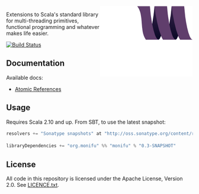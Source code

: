 <img src="docs/assets/monifu.png" align="right" />

Extensions to Scala's standard library for multi-threading primitives, functional programming and whatever makes life easier.

[![Build Status](https://travis-ci.org/alexandru/monifu.png?branch=master)](https://travis-ci.org/alexandru/monifu)

## Documentation

Available docs:

* [Atomic References](docs/atomic.md)

## Usage

Requires Scala 2.10 and up. From SBT, to use the latest snapshot:

```scala
resolvers += "Sonatype snapshots" at "http://oss.sonatype.org/content/repositories/snapshots/"

libraryDependencies += "org.monifu" %% "monifu" % "0.3-SNAPSHOT"
```

## License

All code in this repository is licensed under the Apache License, Version 2.0.
See [LICENCE.txt](./LICENSE.txt).